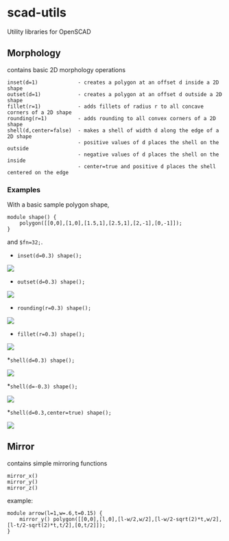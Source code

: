 scad-utils
==========

Utility libraries for OpenSCAD

Morphology
----------

contains basic 2D morphology operations

    inset(d=1)             - creates a polygon at an offset d inside a 2D shape
    outset(d=1)            - creates a polygon at an offset d outside a 2D shape
    fillet(r=1)            - adds fillets of radius r to all concave corners of a 2D shape
    rounding(r=1)          - adds rounding to all convex corners of a 2D shape
    shell(d,center=false)  - makes a shell of width d along the edge of a 2D shape
                           - positive values of d places the shell on the outside
                           - negative values of d places the shell on the inside
                           - center=true and positive d places the shell centered on the edge


### Examples

With a basic sample polygon shape,

    module shape() {
        polygon([[0,0],[1,0],[1.5,1],[2.5,1],[2,-1],[0,-1]]);
    }

and `$fn=32;`.


* `inset(d=0.3) shape();`

![](http://oskarlinde.github.io/scad-utils/img/morph-0.png)


* `outset(d=0.3) shape();`

![](http://oskarlinde.github.io/scad-utils/img/morph-1.png)


* `rounding(r=0.3) shape();`

![](http://oskarlinde.github.io/scad-utils/img/morph-2.png)


* `fillet(r=0.3) shape();`

![](http://oskarlinde.github.io/scad-utils/img/morph-3.png)


*`shell(d=0.3) shape();`

![](http://oskarlinde.github.io/scad-utils/img/morph-4.png)


*`shell(d=-0.3) shape();`

![](http://oskarlinde.github.io/scad-utils/img/morph-5.png)


*`shell(d=0.3,center=true) shape();`

![](http://oskarlinde.github.io/scad-utils/img/morph-6.png)


Mirror
------

contains simple mirroring functions

    mirror_x()
    mirror_y()
    mirror_z()

example:

    module arrow(l=1,w=.6,t=0.15) {
        mirror_y() polygon([[0,0],[l,0],[l-w/2,w/2],[l-w/2-sqrt(2)*t,w/2],[l-t/2-sqrt(2)*t,t/2],[0,t/2]]);
    }

